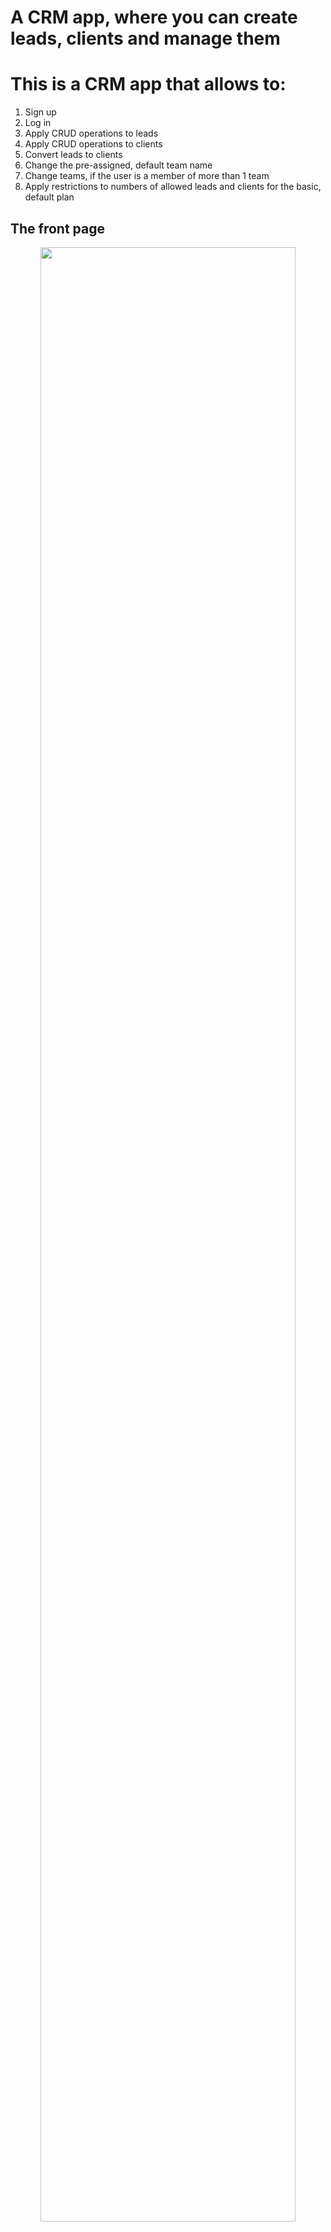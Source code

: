 # A CRM app, where you can create leads, clients and manage them


# This is a CRM app that allows to:
1. Sign up
2. Log in
3. Apply CRUD operations to leads
4. Apply CRUD operations to clients
5. Convert leads to clients
6. Change the pre-assigned, default team name
7. Change teams, if the user is a member of more than 1 team
8. Apply restrictions to numbers of allowed leads and clients for the basic, default plan


## The front page
<p align="center">
    <img style="width:90%" src="src/images-readme/front-page.jpg">
</p>

## The about page
<p align="center">
    <img style="width:90%" src="src/images-readme/about-page.jpg">
</p>

## The sign up page
<p align="center">
    <img style="width:90%" src="src/images-readme/signup-page.jpg">
</p>

## The login page
<p align="center">
    <img style="width:90%" src="src/images-readme/login-page.jpg">
</p>


<!--Team-->

## Team
<p align="center">
    <img style="width:90%" src="src/images-readme/team/team-details.jpg">
</p>

<p align="center">
    <img style="width:90%" src="src/images-readme/team/team-edit.jpg">
</p>

<p align="center">
    <img style="width:90%" src="src/images-readme/team/team-edit-success.jpg">
</p>

<p align="center">
    <img style="width:90%" src="src/images-readme/team/team-details.jpg">
</p>

<p align="center">
    <img style="width:90%" src="src/images-readme/team/team-switch.jpg">
</p>


<!--Leads-->

## Leads
<p align="center">
    <img style="width:90%" src="src/images-readme/lead/lead-empty.jpg">
</p>

<p align="center">
    <img style="width:90%" src="src/images-readme/lead/lead-add.jpg">
</p>

<p align="center">
    <img style="width:90%" src="src/images-readme/lead/lead-list.jpg">
</p>

<p align="center">
    <img style="width:90%" src="src/images-readme/lead/lead-details.jpg">
</p>

<p align="center">
    <img style="width:90%" src="src/images-readme/lead/lead-edit.jpg">
</p>

<p align="center">
    <img style="width:90%" src="src/images-readme/lead/lead-converted-to-client.jpg">
</p>

<p align="center">
    <img style="width:90%" src="src/images-readme/lead/lead-limit.jpg">
</p>

<p align="center">
    <img style="width:90%" src="src/images-readme/lead/lead-export-csv.jpg">
</p>